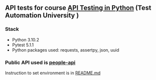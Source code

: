 ## API tests for course [API Testing in Python](https://testautomationu.applitools.com/python-api-testing/) (Test Automation University )
### Stack
- Python 3.10.2
- Pytest 5.1.1 
- Python packages used: requests, assertpy, json, uuid

### Public API used is [people-api](https://github.com/automationhacks/people-api/)

Instruction to set environment is in [README.md](https://github.com/automationhacks/people-api/blob/master/README.md)